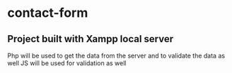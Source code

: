 # contact-form 

## Project built with Xampp local server
Php will be used to get the data from the server and to validate the data as well
JS will be used for validation as well
